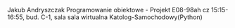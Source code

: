 Jakub Andryszczak
Programowanie obiektowe - Projekt
E08-98ah
cz 15:15-16:55, bud. C-1, sala sala wirtualna
Katolog-Samochodowy(Python)
